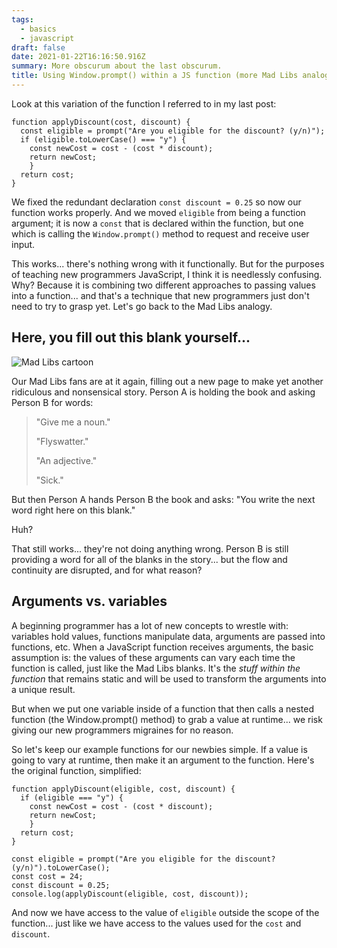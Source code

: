 ```yaml
---
tags:
  - basics
  - javascript
draft: false
date: 2021-01-22T16:16:50.916Z
summary: More obscurum about the last obscurum.
title: Using Window.prompt() within a JS function (more Mad Libs analogies)
---
```


Look at this variation of the function I referred to in my last post:

```
function applyDiscount(cost, discount) {
  const eligible = prompt("Are you eligible for the discount? (y/n)");
  if (eligible.toLowerCase() === "y") {
    const newCost = cost - (cost * discount);
    return newCost;
    }
  return cost;
}
```

We fixed the redundant declaration `const discount = 0.25` so now our function works properly. And we moved `eligible` from being a function argument; it is now a `const` that is declared within the function, but one which is calling the `Window.prompt()` method to request and receive user input.

This works... there's nothing wrong with it functionally. But for the purposes of teaching new programmers JavaScript, I think it is needlessly confusing. Why? Because it is combining two different approaches to passing values into a function... and that's a technique that new programmers just don't need to try to grasp yet. Let's go back to the Mad Libs analogy.

## Here, you fill out this blank yourself...

![Mad Libs cartoon](/static/images/ksnip_20210122-104311.png "Only later did Logan's mom realize she was reading a book of Mad Libs")

Our Mad Libs fans are at it again, filling out a new page to make yet another ridiculous and nonsensical story. Person A is holding the book and asking Person B for words:

> "Give me a noun."
>
> "Flyswatter."
>
> "An adjective."
>
> "Sick."

But then Person A hands Person B the book and asks: "You write the next word right here on this blank."

Huh?

That still works... they're not doing anything wrong. Person B is still providing a word for all of the blanks in the story... but the flow and continuity are disrupted, and for what reason?

## Arguments vs. variables

A beginning programmer has a lot of new concepts to wrestle with: variables hold values, functions manipulate data, arguments are passed into functions, etc. When a JavaScript function receives arguments, the basic assumption is: the values of these arguments can vary each time the function is called, just like the Mad Libs blanks. It's the _stuff within the function_ that remains static and will be used to transform the arguments into a unique result.

But when we put one variable inside of a function that then calls a nested function (the Window.prompt() method) to grab a value at runtime... we risk giving our new programmers migraines for no reason.

So let's keep our example functions for our newbies simple. If a value is going to vary at runtime, then make it an argument to the function. Here's the original function, simplified:

```
function applyDiscount(eligible, cost, discount) {
  if (eligible === "y") {
    const newCost = cost - (cost * discount);
    return newCost;
    }
  return cost;
}

const eligible = prompt("Are you eligible for the discount? (y/n)").toLowerCase();
const cost = 24;
const discount = 0.25;
console.log(applyDiscount(eligible, cost, discount));
```

And now we have access to the value of `eligible` outside the scope of the function... just like we have access to the values used for the `cost` and `discount`.
